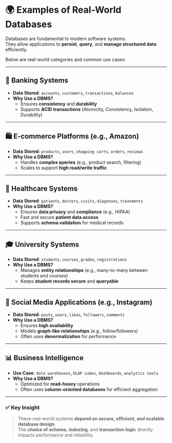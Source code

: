 # 🌍 Examples of Real-World Databases

Databases are fundamental to modern software systems.  
They allow applications to **persist**, **query**, and **manage structured data** efficiently.

Below are real-world categories and common use cases:

---

## 🏦 Banking Systems

- **Data Stored**: `accounts`, `customers`, `transactions`, `balances`
- **Why Use a DBMS?**
  - Ensures **consistency** and **durability**
  - Supports **ACID transactions** (Atomicity, Consistency, Isolation, Durability)

---

## 🛍️ E-commerce Platforms (e.g., Amazon)

- **Data Stored**: `products`, `users`, `shopping carts`, `orders`, `reviews`
- **Why Use a DBMS?**
  - Handles **complex queries** (e.g., product search, filtering)
  - Scales to support **high read/write traffic**

---

## 🏥 Healthcare Systems

- **Data Stored**: `patients`, `doctors`, `visits`, `diagnoses`, `treatments`
- **Why Use a DBMS?**
  - Ensures **data privacy** and **compliance** (e.g., HIPAA)
  - Fast and secure **patient data access**
  - Supports **schema validation** for medical records

---

## 🎓 University Systems

- **Data Stored**: `students`, `courses`, `grades`, `registrations`
- **Why Use a DBMS?**
  - Manages **entity relationships** (e.g., many-to-many between students and courses)
  - Keeps **student records secure** and **queryable**

---

## 📱 Social Media Applications (e.g., Instagram)

- **Data Stored**: `posts`, `users`, `likes`, `followers`, `comments`
- **Why Use a DBMS?**
  - Ensures **high availability**
  - Models **graph-like relationships** (e.g., follow/followers)
  - Often uses **denormalization** for performance

---

## 📊 Business Intelligence

- **Use Case**: `data warehouses`, `OLAP cubes`, `dashboards`, `analytics tools`
- **Why Use a DBMS?**
  - Optimized for **read-heavy** operations
  - Often uses **column-oriented databases** for efficient aggregation

---

### ✅ Key Insight

> These real-world systems **depend on secure, efficient, and scalable database design**.  
> The **choice of schema**, **indexing**, and **transaction logic** directly impacts performance and reliability.
